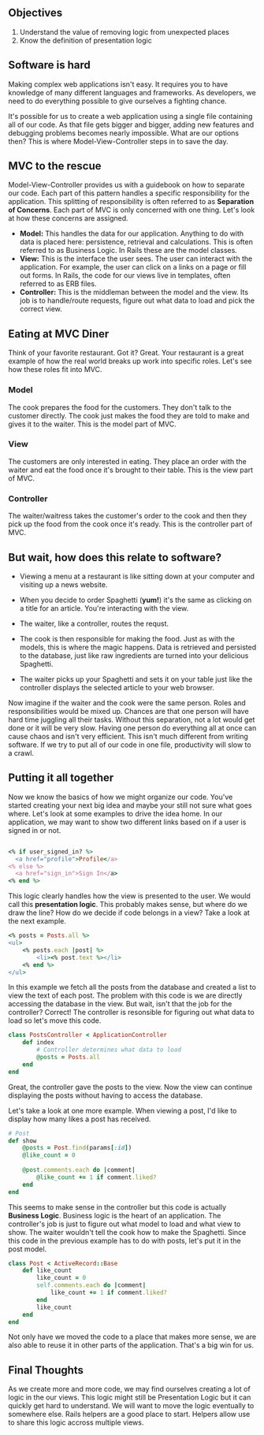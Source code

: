 ## Objectives

  1. Understand the value of removing logic from unexpected places
  2. Know the definition of presentation logic

## Software is hard
Making complex web applications isn't easy. It requires you to have knowledge of many different languages and frameworks. As developers, we need to do everything possible to give ourselves a fighting chance.

It's possible for us to create a web application using a single file containing all of our code. As that file gets bigger and bigger, adding new features and debugging problems becomes nearly impossible. What are our options then? This is where Model-View-Controller steps in to save the day.

## MVC to the rescue
Model-View-Controller provides us with a guidebook on how to separate our code. Each part of this pattern handles a specific responsibility for the application. This splitting of responsibility is often referred to as **Separation of Concerns**. Each part of MVC is only concerned with one thing. Let's look at how these concerns are assigned. 

* **Model:** This handles the data for our application. Anything to do with data is placed here: persistence, retrieval and calculations. This is often referred to as Business Logic. In Rails these are the model classes.
* **View:** This is the interface the user sees. The user can interact with the application.  For example, the user can click on a links on a page or fill out forms.  In Rails, the code for our views live in templates, often referred to as ERB files.
* **Controller:** This is the middleman between the model and the view. Its job is to handle/route requests, figure out what data to load and pick the correct view.

## Eating at MVC Diner
Think of your favorite restaurant.  Got it?  Great. Your restaurant is a great example of how the real world breaks up work into specific roles. Let's see how these roles fit into MVC.

### Model
The cook prepares the food for the customers. They don't talk to the customer directly. The cook just makes the food they are told to make and gives it to the waiter. This is the model part of MVC.


### View
The customers are only interested in eating. They place an order with the waiter and eat the food once it's brought to their table. This is the view part of MVC.


### Controller
The waiter/waitress takes the customer's order to the cook and then they pick up the food from the cook once it's ready. This is the controller part of MVC.


## But wait, how does this relate to software?

- Viewing a menu at a restaurant is like sitting down at your computer and visiting up a news website.

- When you decide to order Spaghetti (**yum!**) it's the same as clicking on a title for an article.  You're interacting with the view.

- The waiter, like a controller, routes the requst.

- The cook is then responsible for making the food.  Just as with the models, this is where the magic happens.  Data is retrieved and persisted to the database, just like raw ingredients are turned into your delicious Spaghetti.


- The waiter picks up your Spaghetti and sets it on your table just like the controller displays the selected article to your web browser.


Now imagine if the waiter and the cook were the same person.  Roles and responsibilities would be mixed up.  Chances are that one person will have hard time juggling all their tasks.  Without this separation, not a lot would get done or it will be very slow. Having one person do everything all at once can cause chaos and isn't very efficient. This isn't much different from writing software. If we try to put all of our code in one file, productivity will slow to a crawl.

## Putting it all together
Now we know the basics of how we might organize our code. You've started creating your next big idea and maybe your still not sure what goes where. Let's look at some examples to drive the idea home. In our application, we may want to show two different links based on if a user is signed in or not.

```ruby

<% if user_signed_in? %>
  <a href="profile">Profile</a>
<% else %>
  <a href="sign_in">Sign In</a>
<% end %>

```

This logic clearly handles how the view is presented to the user. We would call this **presentation logic**. This probably makes sense, but where do we draw the line? How do we decide if code belongs in a view?  Take a look at the next example.


```ruby
<% posts = Posts.all %>
<ul>
	<% posts.each |post| %>
		<li><% post.text %></li>
	<% end %>
</ul>

```
In this example we fetch all the posts from the database and created a list to view the text of each post. The problem with this code is we are directly accessing the database in the view.  But wait, isn't that the job for the controller?  Correct!  The controller is resonsible for figuring out what data to load so let's move this code.

```ruby
class PostsController < ApplicationController
	def index
		# Controller determines what data to load
		@posts = Posts.all
	end
end

```

Great, the controller gave the posts to the view.  Now the view can continue displaying the posts without having to access the database.

Let's take a look at one more example. When viewing a post, I'd like to display how many likes a post has received.

```ruby
# Post
def show
	@posts = Post.find(params[:id])
	@like_count = 0
	
	@post.comments.each do |comment|
	    @like_count += 1 if comment.liked?
	end
end

```

This seems to make sense in the controller but this code is actually **Business Logic**. Business logic is the heart of an application.  The controller's job is just to figure out what model to load and what view to show.  The waiter wouldn't tell the cook how to make the Spaghetti. Since this code in the previous example has to do with posts, let's put it in the post model.

```ruby
class Post < ActiveRecord::Base
	def like_count
		like_count = 0
		self.comments.each do |comment|
	    	like_count += 1 if comment.liked?
		end
		like_count
	end
end

```
Not only have we moved the code to a place that makes more sense, we are also able to reuse it in other parts of the application. That's a big win for us.

## Final Thoughts
As we create more and more code, we may find ourselves creating a lot of logic in the our views. This logic might still be Presentation Logic but it can quickly get hard to understand. We will want to move the logic eventually to somewhere else. Rails helpers are a good place to start. Helpers allow use to share this logic accross multiple views.